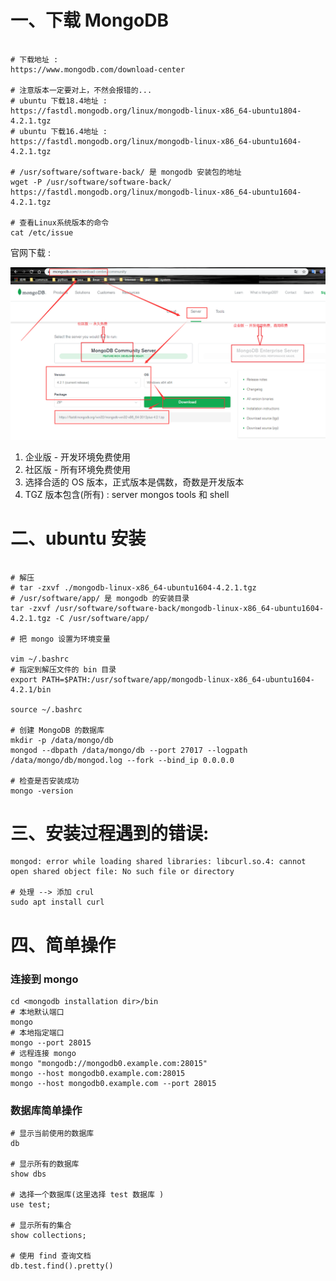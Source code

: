 
# 一、下载 MongoDB

```

# 下载地址 : 
https://www.mongodb.com/download-center

# 注意版本一定要对上，不然会报错的...
# ubuntu 下载18.4地址 : 
https://fastdl.mongodb.org/linux/mongodb-linux-x86_64-ubuntu1804-4.2.1.tgz
# ubuntu 下载16.4地址 : 
https://fastdl.mongodb.org/linux/mongodb-linux-x86_64-ubuntu1604-4.2.1.tgz

# /usr/software/software-back/ 是 mongodb 安装包的地址
wget -P /usr/software/software-back/ https://fastdl.mongodb.org/linux/mongodb-linux-x86_64-ubuntu1604-4.2.1.tgz

# 查看Linux系统版本的命令
cat /etc/issue

```

官网下载 : 

![download](download.png)

1. 企业版 - 开发环境免费使用
2. 社区版 - 所有环境免费使用
3. 选择合适的 OS 版本，正式版本是偶数，奇数是开发版本
4. TGZ 版本包含(所有) : server mongos tools 和 shell


# 二、ubuntu 安装

```

# 解压
# tar -zxvf ./mongodb-linux-x86_64-ubuntu1604-4.2.1.tgz
# /usr/software/app/ 是 mongodb 的安装目录
tar -zxvf /usr/software/software-back/mongodb-linux-x86_64-ubuntu1604-4.2.1.tgz -C /usr/software/app/

# 把 mongo 设置为环境变量

vim ~/.bashrc
# 指定到解压文件的 bin 目录
export PATH=$PATH:/usr/software/app/mongodb-linux-x86_64-ubuntu1604-4.2.1/bin

source ~/.bashrc 

# 创建 MongoDB 的数据库
mkdir -p /data/mongo/db
mongod --dbpath /data/mongo/db --port 27017 --logpath /data/mongo/db/mongod.log --fork --bind_ip 0.0.0.0

# 检查是否安装成功
mongo -version

```

# 三、安装过程遇到的错误:

```
mongod: error while loading shared libraries: libcurl.so.4: cannot open shared object file: No such file or directory

# 处理 --> 添加 crul
sudo apt install curl

```

# 四、简单操作

### 连接到 mongo

```shell script
cd <mongodb installation dir>/bin
# 本地默认端口
mongo
# 本地指定端口
mongo --port 28015
# 远程连接 mongo
mongo "mongodb://mongodb0.example.com:28015"
mongo --host mongodb0.example.com:28015
mongo --host mongodb0.example.com --port 28015
```

### 数据库简单操作

```
# 显示当前使用的数据库
db

# 显示所有的数据库
show dbs

# 选择一个数据库(这里选择 test 数据库 )
use test;

# 显示所有的集合
show collections;

# 使用 find 查询文档
db.test.find().pretty()

```